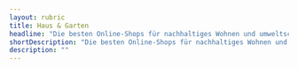 ```yaml
---
layout: rubric
title: Haus & Garten
headline: "Die besten Online-Shops für nachhaltiges Wohnen und umweltschonende Gartenprodukte"
shortDescription: "Die besten Online-Shops für nachhaltiges Wohnen und umweltschonende Gartenprodukte"
description: ""
---
```

